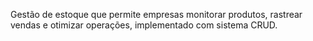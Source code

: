 Gestão de estoque que permite empresas monitorar produtos, rastrear vendas e otimizar operações, implementado com sistema CRUD.
